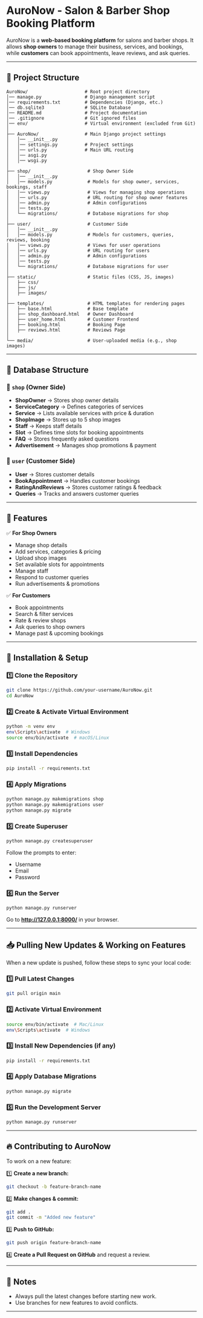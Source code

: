 # AuroNow - Salon & Barber Shop Booking Platform

AuroNow is a **web-based booking platform** for salons and barber shops. It allows **shop owners** to manage their business, services, and bookings, while **customers** can book appointments, leave reviews, and ask queries.

---

## 📁 Project Structure

```
AuroNow/                     # Root project directory
│── manage.py                # Django management script
│── requirements.txt         # Dependencies (Django, etc.)
│── db.sqlite3               # SQLite Database
│── README.md                # Project documentation
│── .gitignore               # Git ignored files
│── env/                     # Virtual environment (excluded from Git)
│
├── AuroNow/                 # Main Django project settings
│   │── __init__.py          
│   │── settings.py          # Project settings
│   │── urls.py              # Main URL routing
│   │── asgi.py              
│   │── wsgi.py              
│
├── shop/                     # Shop Owner Side
│   │── __init__.py      
│   │── models.py             # Models for shop owner, services, bookings, staff
│   │── views.py              # Views for managing shop operations
│   │── urls.py               # URL routing for shop owner features
│   │── admin.py              # Admin configurations
│   │── tests.py              
│   └── migrations/           # Database migrations for shop
│
├── user/                     # Customer Side
│   │── __init__.py      
│   │── models.py             # Models for customers, queries, reviews, booking
│   │── views.py              # Views for user operations
│   │── urls.py               # URL routing for users
│   │── admin.py              # Admin configurations
│   │── tests.py              
│   └── migrations/           # Database migrations for user
│
├── static/                   # Static files (CSS, JS, images)
│   ├── css/
│   ├── js/
│   ├── images/
│
├── templates/                # HTML templates for rendering pages
│   ├── base.html             # Base template
│   ├── shop_dashboard.html   # Owner Dashboard
│   ├── user_home.html        # Customer Frontend
│   ├── booking.html          # Booking Page
│   ├── reviews.html          # Reviews Page
│
└── media/                    # User-uploaded media (e.g., shop images)
```

---

## 📌 Database Structure

### 📍 `shop` (Owner Side)
- **ShopOwner** → Stores shop owner details  
- **ServiceCategory** → Defines categories of services  
- **Service** → Lists available services with price & duration  
- **ShopImage** → Stores up to 5 shop images  
- **Staff** → Keeps staff details  
- **Slot** → Defines time slots for booking appointments  
- **FAQ** → Stores frequently asked questions  
- **Advertisement** → Manages shop promotions & payment  

### 📍 `user` (Customer Side)
- **User** → Stores customer details  
- **BookAppointment** → Handles customer bookings  
- **RatingAndReviews** → Stores customer ratings & feedback  
- **Queries** → Tracks and answers customer queries  

---
## 📌 Features

✅ **For Shop Owners**
- Manage shop details  
- Add services, categories & pricing  
- Upload shop images  
- Set available slots for appointments  
- Manage staff  
- Respond to customer queries  
- Run advertisements & promotions  

✅ **For Customers**
- Book appointments  
- Search & filter services  
- Rate & review shops  
- Ask queries to shop owners  
- Manage past & upcoming bookings
---

## 🚀 Installation & Setup

### 1️⃣ Clone the Repository
```bash
git clone https://github.com/your-username/AuroNow.git
cd AuroNow
```

### 2️⃣ Create & Activate Virtual Environment
```bash
python -m venv env
env\Scripts\activate  # Windows
source env/bin/activate  # macOS/Linux
```

### 3️⃣ Install Dependencies
```bash
pip install -r requirements.txt
```

### 4️⃣ Apply Migrations
```bash
python manage.py makemigrations shop
python manage.py makemigrations user
python manage.py migrate
```

### 5️⃣ Create Superuser
```bash
python manage.py createsuperuser
```
Follow the prompts to enter:
- Username
- Email
- Password

### 6️⃣ Run the Server
```bash
python manage.py runserver
```
Go to **http://127.0.0.1:8000/** in your browser.

---

## 📥 Pulling New Updates & Working on Features

When a new update is pushed, follow these steps to sync your local code:

### **1️⃣ Pull Latest Changes**

```bash
git pull origin main
```

### **2️⃣ Activate Virtual Environment**

```bash
source env/bin/activate  # Mac/Linux
env\Scripts\activate  # Windows
```

### **3️⃣ Install New Dependencies (if any)**

```bash
pip install -r requirements.txt
```

### **4️⃣ Apply Database Migrations**

```bash
python manage.py migrate
```

### **5️⃣ Run the Development Server**

```bash
python manage.py runserver
```

---

## 🔥 Contributing to AuroNow

To work on a new feature:

1️⃣ **Create a new branch:**

```bash
git checkout -b feature-branch-name
```

2️⃣ **Make changes & commit:**

```bash
git add .
git commit -m "Added new feature"
```

3️⃣ **Push to GitHub:**

```bash
git push origin feature-branch-name
```

4️⃣ **Create a Pull Request on GitHub** and request a review.

---

## 📌 Notes

- Always pull the latest changes before starting new work.
- Use branches for new features to avoid conflicts.
  
---
